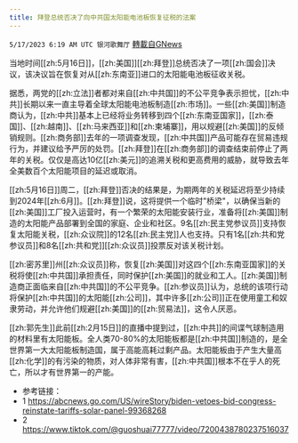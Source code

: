 ```yaml
---
title: 拜登总统否决了向中共国太阳能电池板恢复征税的法案
---
```

`5/17/2023 6:19 AM UTC 银河歌舞厅` [轉載自GNews](https://gnews.org/articles/1307157)

当地时间[[zh:5月16日]]，[[zh:美国]][[zh:拜登]]总统否决了一项[[zh:国会]]决议，该决议旨在恢复对从[[zh:东南亚]]进口的太阳能电池板征收关税。

据悉，两党的[[zh:立法]]者都对来自[[zh:中共国]]的不公平竞争表示担忧，[[zh:中共]]长期以来一直主导着全球太阳能电池板制造[[zh:市场]]。一些[[zh:美国]]制造商认为，[[zh:中共]]基本上已经将业务转移到四个[[zh:东南亚国家]]，[[zh:泰国]]、[[zh:越南]]、[[zh:马来西亚]]和[[zh:柬埔寨]]，用以规避[[zh:美国]]的反倾销规则。[[zh:商务部]]去年的一项调查发现，[[zh:中共国]]产品可能存在贸易违规行为，并建议给予严厉的处罚。[[zh:拜登]]在[[zh:商务部]]的调查结束前停止了两年的关税。仅仅是高达10亿[[zh:美元]]的追溯关税和更高费用的威胁，就导致去年全美数百个太阳能项目的延迟或取消。

[[zh:5月16日]]周二，[[zh:拜登]]否决的结果是，为期两年的关税延迟将至少持续到2024年[[zh:6月]]。[[zh:拜登]]说，这将提供一个临时"桥梁"，以确保当新的[[zh:美国]]工厂投入运营时，有一个繁荣的太阳能安装行业，准备将[[zh:美国]]制造的太阳能产品部署到全国的家庭、企业和社区。9名[[zh:民主党参议员]]支持恢复太阳能关税，[[zh:众议院]]的12名[[zh:民主党]]人也支持。只有1名[[zh:共和党参议员]]和8名[[zh:共和党]][[zh:众议员]]投票反对该关税计划。

[[zh:密苏里]]州[[zh:众议员]]称，恢复[[zh:美国]]对这四个[[zh:东南亚国家]]的关税将使[[zh:中共国]]承担责任，同时保护[[zh:美国]]的就业和工人。[[zh:美国]]制造商正面临来自[[zh:中共国]]的不公平竞争。[[zh:参议员]]认为，总统的该项行动将保护[[zh:中共国]]的太阳能[[zh:公司]]，其中许多[[zh:公司]]正在使用童工和奴隶劳动，并允许他们规避[[zh:美国]]的[[zh:贸易法]]，这令人厌恶。

[[zh:郭先生]]此前[[zh:2月15日]]的直播中提到过，[[zh:中共]]的间谍气球制造用的材料里有太阳能板。全人类70-80%的太阳能板都是[[zh:中共国]]制造的，是全世界第一大太阳能板制造国，属于高能高耗过剩产品。太阳能板由于产生大量高[[zh:化学]]的有污染的物质，对人体非常有害，[[zh:中共国]]根本不在乎人的死亡，所以才有世界第一的产能。

* 参考链接：
* 1 <https://abcnews.go.com/US/wireStory/biden-vetoes-bid-congress-reinstate-tariffs-solar-panel-99368268>
* 2 <https://www.tiktok.com/@guoshuai77777/video/7200438780237516037>

